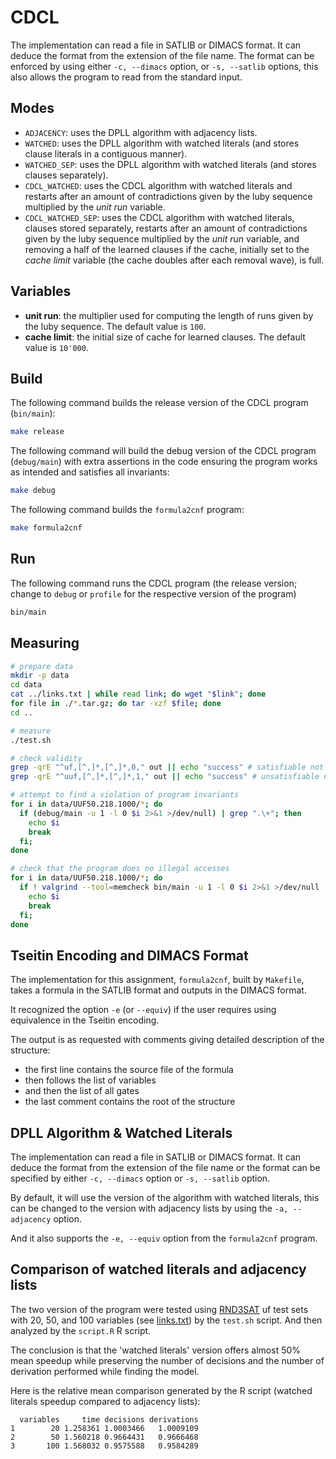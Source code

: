 # CDCL

The implementation can read a file in SATLIB or DIMACS format. It can deduce the format from the extension of the file name. The format can be enforced by using either `-c, --dimacs` option, or `-s, --satlib` options, this also allows the program to read from the standard input.

## Modes

- `ADJACENCY`: uses the DPLL algorithm with adjacency lists.
- `WATCHED`: uses the DPLL algorithm with watched literals (and stores clause literals in a contiguous manner).
- `WATCHED_SEP`: uses the DPLL algorithm with watched literals (and stores clauses separately).
- `CDCL_WATCHED`: uses the CDCL algorithm with watched literals and restarts after an amount of contradictions given by the luby sequence multiplied by the *unit run* variable.
- `CDCL_WATCHED_SEP`: uses the CDCL algorithm with watched literals, clauses stored separately, restarts after an amount of contradictions given by the luby sequence multiplied by the *unit run* variable, and removing a half of the learned clauses if the cache, initially set to the *cache limit* variable (the cache doubles after each removal wave), is full.

## Variables

- **unit run**: the multiplier used for computing the length of runs given by the luby sequence. The default value is `100`.
- **cache limit**: the initial size of cache for learned clauses. The default value is `10'000`.

## Build

The following command builds the release version of the CDCL program (`bin/main`):

```sh
make release
```

The following command will build the debug version of the CDCL program (`debug/main`) with extra assertions in the code ensuring the program works as intended and satisfies all invariants:

```sh
make debug
```

The following command builds the `formula2cnf` program:

```sh
make formula2cnf
```

## Run

The following command runs the CDCL program (the release version; change to `debug` or `profile` for the respective version of the program)

```sh
bin/main
```

## Measuring

```sh
# prepare data
mkdir -p data
cd data
cat ../links.txt | while read link; do wget "$link"; done
for file in ./*.tar.gz; do tar -xzf $file; done
cd ..

# measure
./test.sh

# check validity
grep -qrE "^uf,[^,]*,[^,]*,0," out || echo "success" # satisfiable not identified as unsatisfiable
grep -qrE "^uuf,[^,]*,[^,]*,1," out || echo "success" # unsatisfiable not identified as satisfiable

# attempt to find a violation of program invariants
for i in data/UUF50.218.1000/*; do
  if (debug/main -u 1 -l 0 $i 2>&1 >/dev/null) | grep ".\+"; then
    echo $i
    break
  fi;
done

# check that the program does no illegal accesses
for i in data/UUF50.218.1000/*; do
  if ! valgrind --tool=memcheck bin/main -u 1 -l 0 $i 2>&1 >/dev/null | grep -q ": 0 errors"; then
    echo $i
    break
  fi;
done
```

## Tseitin Encoding and DIMACS Format

The implementation for this assignment, `formula2cnf`, built by `Makefile`, takes a formula in the SATLIB format and outputs in the DIMACS format.

It recognized the option `-e` (or `--equiv`) if the user requires using equivalence in the Tseitin encoding.

The output is as requested with comments giving detailed description of the structure:

- the first line contains the source file of the formula
- then follows the list of variables
- and then the list of all gates
- the last comment contains the root of the structure


## DPLL Algorithm &  Watched Literals

The implementation can read a file in SATLIB or DIMACS format. It can deduce the format from the extension of the file name or the format can be specified by either `-c, --dimacs` option or `-s, --satlib` option.

By default, it will use the version of the algorithm with watched literals, this can be changed to the version with adjacency lists by using the `-a, --adjacency` option.

And it also supports the `-e, --equiv` option from the `formula2cnf` program.

## Comparison of watched literals and adjacency lists

The two version of the program were tested using [RND3SAT](https://www.cs.ubc.ca/~hoos/SATLIB/Benchmarks/SAT/RND3SAT/descr.html) uf test sets with 20, 50, and 100 variables (see [links.txt](links.txt)) by the `test.sh` script. And then analyzed by the  `script.R` R script.

The conclusion is that the 'watched literals' version offers almost 50% mean speedup while preserving the number of decisions and the number of derivation performed while finding the model.

Here is the relative mean comparison generated by the R script (watched literals speedup compared to adjacency lists):

```
  variables     time decisions derivations
1        20 1.258361 1.0003466   1.0009109
2        50 1.560218 0.9664431   0.9666468
3       100 1.568032 0.9575588   0.9584289
```
